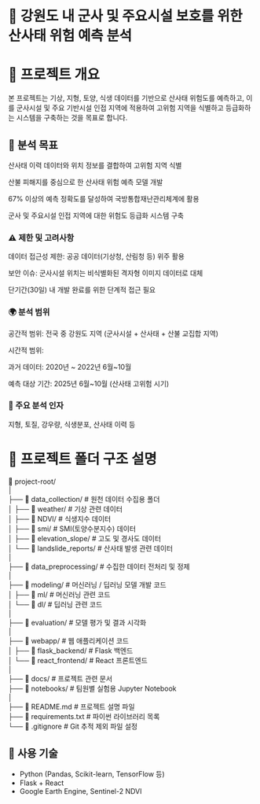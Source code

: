 # 🌲 강원도 내 군사 및 주요시설 보호를 위한 산사태 위험 예측 분석

# 📌 프로젝트 개요
본 프로젝트는 기상, 지형, 토양, 식생 데이터를 기반으로 산사태 위험도를 예측하고, 이를 군사시설 및 주요 기반시설 인접 지역에 적용하여 고위험 지역을 식별하고 등급화하는 시스템을 구축하는 것을 목표로 합니다.

## 🎯 분석 목표
산사태 이력 데이터와 위치 정보를 결합하여 고위험 지역 식별

산불 피해지를 중심으로 한 산사태 위험 예측 모델 개발

67% 이상의 예측 정확도를 달성하여 국방통합재난관리체계에 활용

군사 및 주요시설 인접 지역에 대한 위험도 등급화 시스템 구축

### ⚠️ 제한 및 고려사항
데이터 접근성 제한: 공공 데이터(기상청, 산림청 등) 위주 활용

보안 이슈: 군사시설 위치는 비식별화된 격자형 이미지 데이터로 대체

단기간(30일) 내 개발 완료를 위한 단계적 접근 필요

### 🌍 분석 범위
공간적 범위: 전국 중 강원도 지역 (군사시설 + 산사태 + 산불 교집합 지역)

시간적 범위:

과거 데이터: 2020년 ~ 2022년 6월~10월

예측 대상 기간: 2025년 6월~10월 (산사태 고위험 시기)

### 🧩 주요 분석 인자
지형, 토질, 강우량, 식생분포, 산사태 이력 등

# 📁 프로젝트 폴더 구조 설명
📁 project-root/
<br />
│
<br />
├── 📁 data_collection/           # 원천 데이터 수집용 폴더
<br />
│   ├── 📁 weather/               # 기상 관련 데이터
<br />
│   ├── 📁 NDVI/                  # 식생지수 데이터
<br />
│   ├── 📁 smi/                   # SMI(토양수분지수) 데이터
<br />
│   ├── 📁 elevation_slope/      # 고도 및 경사도 데이터
<br />
│   └── 📁 landslide_reports/    # 산사태 발생 관련 데이터
<br />
│
<br />
├── 📁 data_preprocessing/       # 수집한 데이터 전처리 및 정제
<br />
│
<br />
├── 📁 modeling/                 # 머신러닝 / 딥러닝 모델 개발 코드
<br />
│   ├── 📁 ml/                   # 머신러닝 관련 코드
<br />
│   └── 📁 dl/                   # 딥러닝 관련 코드
<br />
│
<br />
├── 📁 evaluation/              # 모델 평가 및 결과 시각화
<br />
│
<br />
├── 📁 webapp/                  # 웹 애플리케이션 코드
<br />
│   ├── 📁 flask_backend/       # Flask 백엔드
<br />
│   └── 📁 react_frontend/      # React 프론트엔드
<br />
│
<br />
├── 📁 docs/                    # 프로젝트 관련 문서
<br />
├── 📁 notebooks/               # 팀원별 실험용 Jupyter Notebook
<br />
│
<br />
├── 📄 README.md                # 프로젝트 설명 파일
<br />
├── 📄 requirements.txt         # 파이썬 라이브러리 목록
<br />
└── 📄 .gitignore               # Git 추적 제외 파일 설정


## 🔧 사용 기술
- Python (Pandas, Scikit-learn, TensorFlow 등)
- Flask + React
- Google Earth Engine, Sentinel-2 NDVI
  
